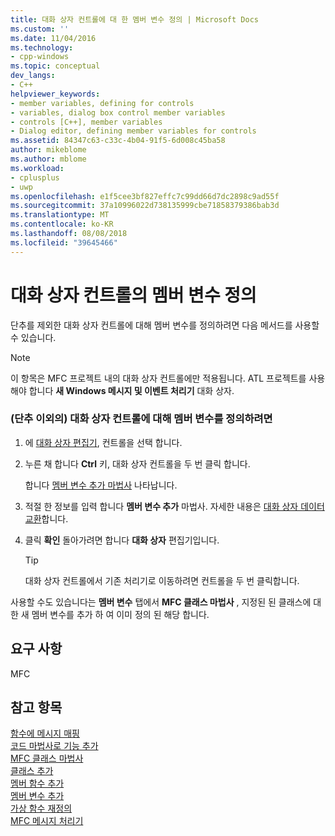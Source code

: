 ```yaml
---
title: 대화 상자 컨트롤에 대 한 멤버 변수 정의 | Microsoft Docs
ms.custom: ''
ms.date: 11/04/2016
ms.technology:
- cpp-windows
ms.topic: conceptual
dev_langs:
- C++
helpviewer_keywords:
- member variables, defining for controls
- variables, dialog box control member variables
- controls [C++], member variables
- Dialog editor, defining member variables for controls
ms.assetid: 84347c63-c33c-4b04-91f5-6d008c45ba58
author: mikeblome
ms.author: mblome
ms.workload:
- cplusplus
- uwp
ms.openlocfilehash: e1f5cee3bf827effc7c99dd66d7dc2898c9ad55f
ms.sourcegitcommit: 37a10996022d738135999cbe71858379386bab3d
ms.translationtype: MT
ms.contentlocale: ko-KR
ms.lasthandoff: 08/08/2018
ms.locfileid: "39645466"
---
```

# <a name="defining-member-variables-for-dialog-controls"></a>대화 상자 컨트롤의 멤버 변수 정의
단추를 제외한 대화 상자 컨트롤에 대해 멤버 변수를 정의하려면 다음 메서드를 사용할 수 있습니다.  
  
> [!NOTE]
>  이 항목은 MFC 프로젝트 내의 대화 상자 컨트롤에만 적용됩니다. ATL 프로젝트를 사용 해야 합니다 **새 Windows 메시지 및 이벤트 처리기** 대화 상자.  
  
### <a name="to-define-a-member-variable-for-a-non-button-dialog-box-control"></a>(단추 이외의) 대화 상자 컨트롤에 대해 멤버 변수를 정의하려면  
  
1.  에 [대화 상자 편집기](../windows/dialog-editor.md), 컨트롤을 선택 합니다.  
  
2.  누른 채 합니다 **Ctrl** 키, 대화 상자 컨트롤을 두 번 클릭 합니다.  
  
     합니다 [멤버 변수 추가 마법사](../ide/add-member-variable-wizard.md) 나타납니다.  
  
3.  적절 한 정보를 입력 합니다 **멤버 변수 추가** 마법사. 자세한 내용은 [대화 상자 데이터 교환](../mfc/dialog-data-exchange.md)합니다.  
  
4.  클릭 **확인** 돌아가려면 합니다 **대화 상자** 편집기입니다.  
  
    > [!TIP]
    >  대화 상자 컨트롤에서 기존 처리기로 이동하려면 컨트롤을 두 번 클릭합니다.  
  
 사용할 수도 있습니다는 **멤버 변수** 탭에서 **MFC 클래스 마법사** , 지정된 된 클래스에 대 한 새 멤버 변수를 추가 하 여 이미 정의 된 해당 합니다.  
  
## <a name="requirements"></a>요구 사항  
 MFC  
  
## <a name="see-also"></a>참고 항목  
 [함수에 메시지 매핑](../mfc/reference/mapping-messages-to-functions.md)   
 [코드 마법사로 기능 추가](../ide/adding-functionality-with-code-wizards-cpp.md)   
 [MFC 클래스 마법사](../mfc/reference/mfc-class-wizard.md)   
 [클래스 추가](../ide/adding-a-class-visual-cpp.md)   
 [멤버 함수 추가](../ide/adding-a-member-function-visual-cpp.md)   
 [멤버 변수 추가](../ide/adding-a-member-variable-visual-cpp.md)   
 [가상 함수 재정의](../ide/overriding-a-virtual-function-visual-cpp.md)   
 [MFC 메시지 처리기](../mfc/reference/adding-an-mfc-message-handler.md)